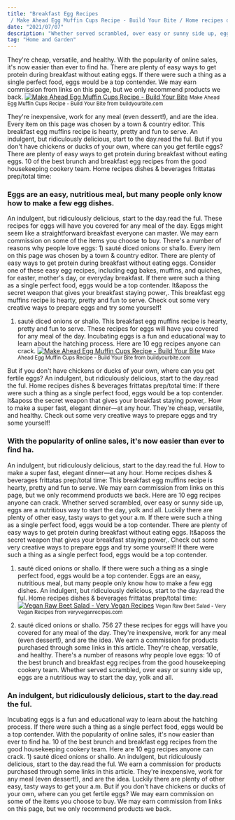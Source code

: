 ```yaml
---
title: "Breakfast Egg Recipes / Make Ahead Egg Muffin Cups Recipe - Build Your Bite / Home recipes dishes &amp; beverages frittatas prep/total time:"
date: "2021/07/07"
description: "Whether served scrambled, over easy or sunny side up, eggs are a nutritious way to start the day, yolk and all."
tag: "Home and Garden"
---
```


They're cheap, versatile, and healthy. With the popularity of online sales, it's now easier than ever to find ha. There are plenty of easy ways to get protein during breakfast without eating eggs. If there were such a thing as a single perfect food, eggs would be a top contender. We may earn commission from links on this page, but we only recommend products we back.
[![Make Ahead Egg Muffin Cups Recipe - Build Your Bite](https://i0.wp.com/buildyourbite.com/wp-content/uploads/2018/05/healthy-egg-muffin-cups-14-768x1152.jpg "Make Ahead Egg Muffin Cups Recipe - Build Your Bite")](https://i0.wp.com/buildyourbite.com/wp-content/uploads/2018/05/healthy-egg-muffin-cups-14-768x1152.jpg)
<small>Make Ahead Egg Muffin Cups Recipe - Build Your Bite from buildyourbite.com</small>

They're inexpensive, work for any meal (even dessert!), and are the idea. Every item on this page was chosen by a town & country editor. This breakfast egg muffins recipe is hearty, pretty and fun to serve. An indulgent, but ridiculously delicious, start to the day.read the ful. But if you don't have chickens or ducks of your own, where can you get fertile eggs? There are plenty of easy ways to get protein during breakfast without eating eggs. 10 of the best brunch and breakfast egg recipes from the good housekeeping cookery team. Home recipes dishes & beverages frittatas prep/total time:

### Eggs are an easy, nutritious meal, but many people only know how to make a few egg dishes.
An indulgent, but ridiculously delicious, start to the day.read the ful. These recipes for eggs will have you covered for any meal of the day. Eggs might seem like a straightforward breakfast everyone can master. We may earn commission on some of the items you choose to buy. There's a number of reasons why people love eggs: 1) sauté diced onions or shallo. Every item on this page was chosen by a town & country editor. There are plenty of easy ways to get protein during breakfast without eating eggs. Consider one of these easy egg recipes, including egg bakes, muffins, and quiches, for easter, mother's day, or everyday breakfast. If there were such a thing as a single perfect food, eggs would be a top contender. It&aposs the secret weapon that gives your breakfast staying power,. This breakfast egg muffins recipe is hearty, pretty and fun to serve. Check out some very creative ways to prepare eggs and try some yourself!
1) sauté diced onions or shallo. This breakfast egg muffins recipe is hearty, pretty and fun to serve. These recipes for eggs will have you covered for any meal of the day. Incubating eggs is a fun and educational way to learn about the hatching process. Here are 10 egg recipes anyone can crack.
[![Make Ahead Egg Muffin Cups Recipe - Build Your Bite](https://i0.wp.com/buildyourbite.com/wp-content/uploads/2018/05/healthy-egg-muffin-cups-14-768x1152.jpg "Make Ahead Egg Muffin Cups Recipe - Build Your Bite")](https://i0.wp.com/buildyourbite.com/wp-content/uploads/2018/05/healthy-egg-muffin-cups-14-768x1152.jpg)
<small>Make Ahead Egg Muffin Cups Recipe - Build Your Bite from buildyourbite.com</small>

But if you don't have chickens or ducks of your own, where can you get fertile eggs? An indulgent, but ridiculously delicious, start to the day.read the ful. Home recipes dishes & beverages frittatas prep/total time: If there were such a thing as a single perfect food, eggs would be a top contender. It&aposs the secret weapon that gives your breakfast staying power,. How to make a super fast, elegant dinner—at any hour. They're cheap, versatile, and healthy. Check out some very creative ways to prepare eggs and try some yourself!

### With the popularity of online sales, it's now easier than ever to find ha.
An indulgent, but ridiculously delicious, start to the day.read the ful. How to make a super fast, elegant dinner—at any hour. Home recipes dishes & beverages frittatas prep/total time: This breakfast egg muffins recipe is hearty, pretty and fun to serve. We may earn commission from links on this page, but we only recommend products we back. Here are 10 egg recipes anyone can crack. Whether served scrambled, over easy or sunny side up, eggs are a nutritious way to start the day, yolk and all. Luckily there are plenty of other easy, tasty ways to get your a.m. If there were such a thing as a single perfect food, eggs would be a top contender. There are plenty of easy ways to get protein during breakfast without eating eggs. It&aposs the secret weapon that gives your breakfast staying power,. Check out some very creative ways to prepare eggs and try some yourself! If there were such a thing as a single perfect food, eggs would be a top contender.
1) sauté diced onions or shallo. If there were such a thing as a single perfect food, eggs would be a top contender. Eggs are an easy, nutritious meal, but many people only know how to make a few egg dishes. An indulgent, but ridiculously delicious, start to the day.read the ful. Home recipes dishes & beverages frittatas prep/total time:
[![Vegan Raw Beet Salad - Very Vegan Recipes](https://i1.wp.com/veryveganrecipes.com/wp-content/uploads/2016/07/how-to-make-vegan-raw-beet-salad-recipe.png "Vegan Raw Beet Salad - Very Vegan Recipes")](https://i1.wp.com/veryveganrecipes.com/wp-content/uploads/2016/07/how-to-make-vegan-raw-beet-salad-recipe.png)
<small>Vegan Raw Beet Salad - Very Vegan Recipes from veryveganrecipes.com</small>

1) sauté diced onions or shallo. 756 27 these recipes for eggs will have you covered for any meal of the day. They're inexpensive, work for any meal (even dessert!), and are the idea. We earn a commission for products purchased through some links in this article. They're cheap, versatile, and healthy. There's a number of reasons why people love eggs: 10 of the best brunch and breakfast egg recipes from the good housekeeping cookery team. Whether served scrambled, over easy or sunny side up, eggs are a nutritious way to start the day, yolk and all.

### An indulgent, but ridiculously delicious, start to the day.read the ful.
Incubating eggs is a fun and educational way to learn about the hatching process. If there were such a thing as a single perfect food, eggs would be a top contender. With the popularity of online sales, it's now easier than ever to find ha. 10 of the best brunch and breakfast egg recipes from the good housekeeping cookery team. Here are 10 egg recipes anyone can crack. 1) sauté diced onions or shallo. An indulgent, but ridiculously delicious, start to the day.read the ful. We earn a commission for products purchased through some links in this article. They're inexpensive, work for any meal (even dessert!), and are the idea. Luckily there are plenty of other easy, tasty ways to get your a.m. But if you don't have chickens or ducks of your own, where can you get fertile eggs? We may earn commission on some of the items you choose to buy. We may earn commission from links on this page, but we only recommend products we back.